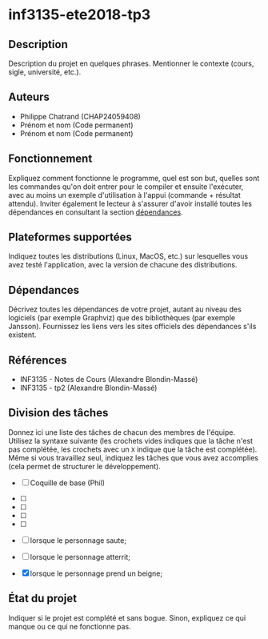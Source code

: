 # inf3135-ete2018-tp3


## Description

Description du projet en quelques phrases.
Mentionner le contexte (cours, sigle, université, etc.).

## Auteurs

- Philippe Chatrand (CHAP24059408)
- Prénom et nom (Code permanent)
- Prénom et nom (Code permanent)

## Fonctionnement

Expliquez comment fonctionne le programme, quel est son but, quelles sont les
commandes qu'on doit entrer pour le compiler et ensuite l'exécuter, avec au
moins un exemple d'utilisation à l'appui (commande + résultat attendu). Inviter
également le lecteur à s'assurer d'avoir installé toutes les dépendances en
consultant la section [dépendances](#dépendances).

## Plateformes supportées

Indiquez toutes les distributions (Linux, MacOS, etc.) sur lesquelles vous avez
testé l'application, avec la version de chacune des distributions.

## Dépendances

Décrivez toutes les dépendances de votre projet, autant au niveau des logiciels
(par exemple Graphviz) que des bibliothèques (par exemple Jansson).  Fournissez
les liens vers les sites officiels des dépendances s'ils existent.

## Références

- INF3135 - Notes de Cours (Alexandre Blondin-Massé)
- INF3135 - tp2 (Alexandre Blondin-Massé)

## Division des tâches

Donnez ici une liste des tâches de chacun des membres de l'équipe. Utilisez
la syntaxe suivante (les crochets vides indiques que la tâche n'est pas
complétée, les crochets avec un `X` indique que la tâche est complétée).
Même si vous travaillez seul, indiquez les tâches que vous avez accomplies
(cela permet de structurer le développement).

- [ ] Coquille de base (Phil)
- [ ] 
- [ ] 
- [ ] 
- [ ] 

  - [ ] lorsque le personnage saute;
  - [ ] lorsque le personnage atterrit;
  - [X] lorsque le personnage prend un beigne;

## État du projet

Indiquer si le projet est complété et sans bogue. Sinon, expliquez ce qui
manque ou ce qui ne fonctionne pas.


